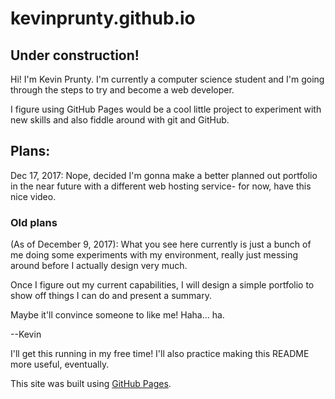 # kevinprunty.github.io

## Under construction!

Hi! I'm Kevin Prunty. I'm currently a computer science student and I'm 
going through the steps to try and become a web developer. 

I figure using GitHub Pages would be a cool little project to experiment 
with new skills and also fiddle around with git and GitHub. 

## Plans:

Dec 17, 2017: Nope, decided I'm gonna make a better planned out portfolio in the near future with a different web hosting service- for now, have this nice video.

### Old plans
(As of December 9, 2017): What you see here currently is just a bunch of me doing some experiments with my environment, really just messing around before I actually design very much. 

Once I figure out my current capabilities, I will design a simple portfolio to show off things I can do and present a summary. 

Maybe it'll convince someone to like me! Haha... ha.

--Kevin

I'll get this running in my free time! I'll also practice making this README more useful, eventually.

This site was built using [GitHub Pages](https://pages.github.com/).
